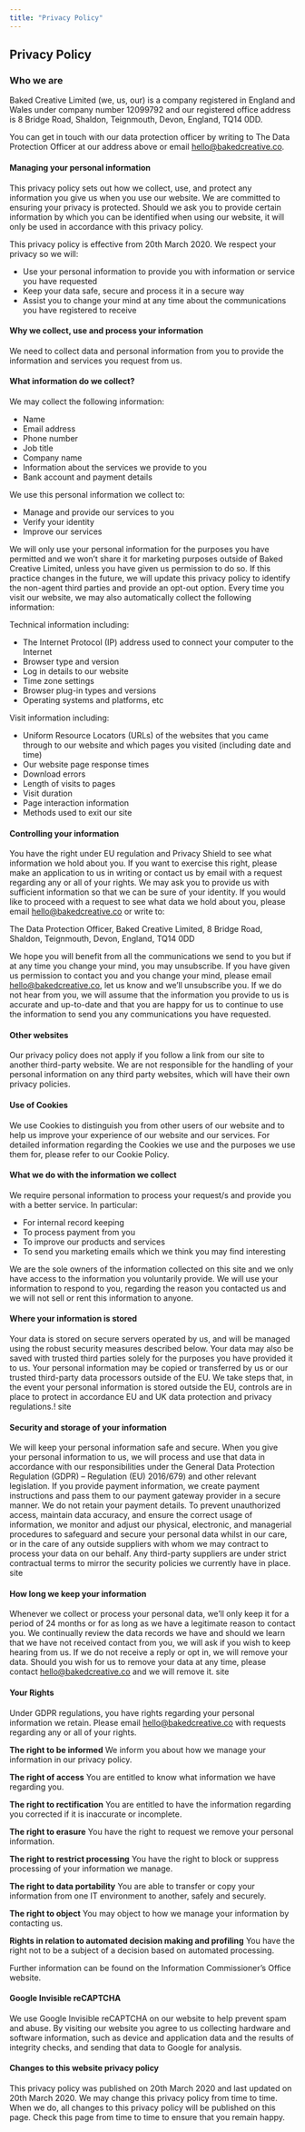```yaml
---
title: "Privacy Policy"
---
```


## Privacy Policy

### Who we are
Baked Creative Limited (we, us, our) is a company registered in England and Wales under company number 12099792 and our registered office address is 8 Bridge Road, Shaldon, Teignmouth, Devon, England, TQ14 0DD.

You can get in touch with our data protection officer by writing to The Data Protection Officer at our address above or email hello@bakedcreative.co.

#### Managing your personal information

This privacy policy sets out how we collect, use, and protect any information you give us when you use our website. We are committed to ensuring your privacy is protected. Should we ask you to provide certain information by which you can be identified when using our website, it will only be used in accordance with this privacy policy.

This privacy policy is effective from 20th March 2020. We respect your privacy so we will:

* Use your personal information to provide you with information or service you have requested
* Keep your data safe, secure and process it in a secure way
* Assist you to change your mind at any time about the communications you have registered to receive

#### Why we collect, use and process your information

We need to collect data and personal information from you to provide the information and services you request from us.

#### What information do we collect?

We may collect the following information:
* Name
* Email address
* Phone number
* Job title
* Company name
* Information about the services we provide to you
* Bank account and payment details

We use this personal information we collect to:
* Manage and provide our services to you
* Verify your identity
* Improve our services

We will only use your personal information for the purposes you have permitted and we won’t share it for marketing purposes outside of Baked Creative Limited, unless you have given us permission to do so. If this practice changes in the future, we will update this privacy policy to identify the non-agent third parties and provide an opt-out option. Every time you visit our website, we may also automatically collect the following information:

Technical information including:
* The Internet Protocol (IP) address used to connect your computer to the Internet
* Browser type and version
* Log in details to our website
* Time zone settings
* Browser plug-in types and versions
* Operating systems and platforms, etc

Visit information including:
* Uniform Resource Locators (URLs) of the websites that you came through to our website and which pages you visited (including date and time)
* Our website page response times
* Download errors
* Length of visits to pages
* Visit duration
* Page interaction information
* Methods used to exit our site

#### Controlling your information

You have the right under EU regulation and Privacy Shield to see what information we hold about you. If you want to exercise this right, please make an application to us in writing or contact us by email with a request regarding any or all of your rights. We may ask you to provide us with sufficient information so that we can be sure of your identity. If you would like to proceed with a request to see what data we hold about you, please email hello@bakedcreative.co or write to:

The Data Protection Officer,
Baked Creative Limited,
8 Bridge Road,
Shaldon,
Teignmouth,
Devon,
England,
TQ14 0DD

We hope you will benefit from all the communications we send to you but if at any time you change your mind, you may unsubscribe. If you have given us permission to contact you and you change your mind, please email hello@bakedcreative.co, let us know and we’ll unsubscribe you. If we do not hear from you, we will assume that the information you provide to us is accurate and up-to-date and that you are happy for us to continue to use the information to send you any communications you have requested.

#### Other websites

Our privacy policy does not apply if you follow a link from our site to another third-party website. We are not responsible for the handling of your personal information on any third party websites, which will have their own privacy policies.

#### Use of Cookies

We use Cookies to distinguish you from other users of our website and to help us improve your experience of our website and our services. For detailed information regarding the Cookies we use and the purposes we use them for, please refer to our Cookie Policy.

#### What we do with the information we collect

We require personal information to process your request/s and provide you with a better service. In particular:
* For internal record keeping
* To process payment from you
* To improve our products and services
* To send you marketing emails which we think you may find interesting

We are the sole owners of the information collected on this site and we only have access to the information you voluntarily provide. We will use your information to respond to you, regarding the reason you contacted us and we will not sell or rent this information to anyone.

#### Where your information is stored

Your data is stored on secure servers operated by us, and will be managed using the robust security measures described below. Your data may also be saved with trusted third parties solely for the purposes you have provided it to us. Your personal information may be copied or transferred by us or our trusted third-party data processors outside of the EU. We take steps that, in the event your personal information is stored outside the EU, controls are in place to protect in accordance EU and UK data protection and privacy regulations.! site

#### Security and storage of your information

We will keep your personal information safe and secure. When you give your personal information to us, we will process and use that data in accordance with our responsibilities under the General Data Protection Regulation (GDPR) – Regulation (EU) 2016/679) and other relevant legislation. If you provide payment information, we create payment instructions and pass them to our payment gateway provider in a secure manner. We do not retain your payment details. To prevent unauthorized access, maintain data accuracy, and ensure the correct usage of information, we monitor and adjust our physical, electronic, and managerial procedures to safeguard and secure your personal data whilst in our care, or in the care of any outside suppliers with whom we may contract to process your data on our behalf. Any third-party suppliers are under strict contractual terms to mirror the security policies we currently have in place. site

#### How long we keep your information

Whenever we collect or process your personal data, we’ll only keep it for a period of 24 months or for as long as we have a legitimate reason to contact you. We continually review the data records we have and should we learn that we have not received contact from you, we will ask if you wish to keep hearing from us. If we do not receive a reply or opt in, we will remove your data. Should you wish for us to remove your data at any time, please contact hello@bakedcreative.co and we will remove it. site

#### Your Rights

Under GDPR regulations, you have rights regarding your personal information we retain. Please email hello@bakedcreative.co with requests regarding any or all of your rights.

**The right to be informed** We inform you about how we manage your information in our privacy policy.

**The right of access** You are entitled to know what information we have regarding you.

**The right to rectification** You are entitled to have the information regarding you corrected if it is inaccurate or incomplete.

**The right to erasure** You have the right to request we remove your personal information.

**The right to restrict processing** You have the right to block or suppress processing of your information we manage.

**The right to data portability** You are able to transfer or copy your information from one IT environment to another, safely and securely.

**The right to object** You may object to how we manage your information by contacting us.

**Rights in relation to automated decision making and profiling** You have the right not to be a subject of a decision based on automated processing.

Further information can be found on the Information Commissioner’s Office website.

#### Google Invisible reCAPTCHA

We use Google Invisible reCAPTCHA on our website to help prevent spam and abuse. By visiting our website you agree to us collecting hardware and software information, such as device and application data and the results of integrity checks, and sending that data to Google for analysis.

#### Changes to this website privacy policy

This privacy policy was published on 20th March 2020 and last updated on 20th March 2020. We may change this privacy policy from time to time. When we do, all changes to this privacy policy will be published on this page. Check this page from time to time to ensure that you remain happy.
